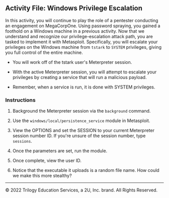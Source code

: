 ## Activity File: Windows Privilege Escalation

In this activity, you will continue to play the role of a pentester conducting an engagement on MegaCorpOne. Using password spraying, you gained a foothold on a Windows machine in a previous activity. Now that we understand and recognize our privilege-escalation attack path, you are tasked to implement it with Metasploit. Specifically, you will escalate your privileges on the Windows machine from `tstark` to `SYSTEM` privileges, giving you full control of the entire machine.

- You will work off of the tstark user's Meterpreter session. 

- With the active Meterpreter session, you will attempt to escalate your privileges by creating a service that will run a malicious payload. 

- Remember, when a service is run, it is done with SYSTEM privileges. 

### Instructions

1. Background the Meterpreter session via the `background` command.

2. Use the `windows/local/persistence_service` module in Metasploit. 

3. View the OPTIONS and set the SESSION to your current Meterpreter session number ID. If you're unsure of the session number, type `sessions`.

4. Once the parameters are set, run the module.

5. Once complete, view the user ID.
	
6. Notice that the executable it uploads is a random file name. How could we make this more stealthy?

---
© 2022 Trilogy Education Services, a 2U, Inc. brand. All Rights Reserved.



